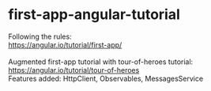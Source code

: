 # first-app-angular-tutorial

Following the rules: <br>
https://angular.io/tutorial/first-app/
<br><br>
Augmented first-app tutorial with tour-of-heroes tutorial:<br>
https://angular.io/tutorial/tour-of-heroes
<br>Features added: HttpClient, Observables, MessagesService
